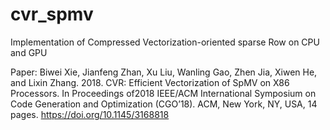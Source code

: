# cvr_spmv
Implementation of Compressed Vectorization-oriented sparse Row on CPU and GPU

Paper:
Biwei Xie, Jianfeng Zhan, Xu Liu, Wanling Gao, Zhen Jia, Xiwen He, and Lixin Zhang. 2018. CVR: Efficient Vectorization of SpMV on X86 Processors. In Proceedings of2018 IEEE/ACM International Symposium on Code Generation and Optimization (CGO’18). ACM, New York, NY, USA, 14 pages. https://doi.org/10.1145/3168818
